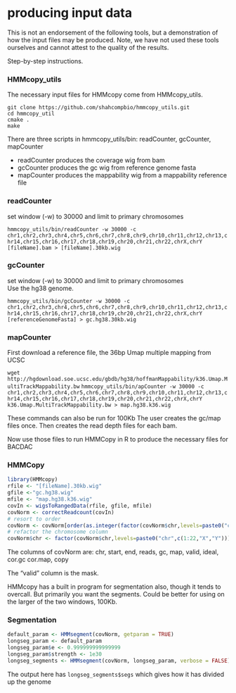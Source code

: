 producing input data
================

This is not an endorsement of the following tools, but a demonstration
of how the input files may be produced. Note, we have not used these
tools ourselves and cannot attest to the quality of the results.

Step-by-step instructions.

### HMMcopy_utils

The necessary input files for HMMcopy come from HMMcopy_utils.

`git clone https://github.com/shahcompbio/hmmcopy_utils.git`  
`cd hmmcopy_util`  
`cmake .`  
`make`

There are three scripts in hmmcopy_utils/bin: readCounter, gcCounter,
mapCounter

- readCounter produces the coverage wig from bam
- gcCounter produces the gc wig from reference genome fasta
- mapCounter produces the mappability wig from a mappability reference
  file

### readCounter

set window (-w) to 30000 and limit to primary chromosomes

`hmmcopy_utils/bin/readCounter -w 30000 -c chr1,chr2,chr3,chr4,chr5,chr6,chr7,chr8,chr9,chr10,chr11,chr12,chr13,chr14,chr15,chr16,chr17,chr18,chr19,chr20,chr21,chr22,chrX,chrY`
`[fileName].bam > [fileName].30kb.wig`

### gcCounter

set window (-w) to 30000 and limit to primary chromosomes  
Use the hg38 genome.

`hmmcopy_utils/bin/gcCounter -w 30000 -c chr1,chr2,chr3,chr4,chr5,chr6,chr7,chr8,chr9,chr10,chr11,chr12,chr13,chr14,chr15,chr16,chr17,chr18,chr19,chr20,chr21,chr22,chrX,chrY`
`[referenceGenomeFasta] > gc.hg38.30kb.wig`

### mapCounter

First download a reference file, the 36bp Umap multiple mapping from
UCSC

`wget http://hgdownload.soe.ucsc.edu/gbdb/hg38/hoffmanMappability/k36.Umap.MultiTrackMappability.bw`
`hmmcopy_utils/bin/apCounter -w 30000 -c chr1,chr2,chr3,chr4,chr5,chr6,chr7,chr8,chr9,chr10,chr11,chr12,chr13,chr14,chr15,chr16,chr17,chr18,chr19,chr20,chr21,chr22,chrX,chrY`
`k36.Umap.MultiTrackMappability.bw > map.hg38.k36.wig`

These commands can also be run for 100Kb The user creates the gc/map
files once. Then creates the read depth files for each bam.

Now use those files to run HMMCopy in R to produce the necessary files
for BACDAC

### HMMCopy

``` r
library(HMMcopy)
rfile <- "[fileName].30kb.wig"
gfile <-"gc.hg38.wig"
mfile <- "map.hg38.k36.wig"
covIn <- wigsToRangedData(rfile, gfile, mfile)
covNorm <- correctReadcount(covIn)
# resort to order
covNorm <- covNorm[order(as.integer(factor(covNorm$chr,levels=paste0("chr",c(1:22,"X","Y"))))),]
# refactor the chromosome column
covNorm$chr <- factor(covNorm$chr,levels=paste0("chr",c(1:22,"X","Y")))
```

The columns of covNorm are: chr, start, end, reads, gc, map, valid,
ideal, cor.gc cor.map, copy

The “valid” column is the mask.

HMMcopy has a built in program for segmentation also, though it tends to
overcall. But primarily you want the segments. Could be better for using
on the larger of the two windows, 100Kb.

### Segmentation

``` r
default_param <- HMMsegment(covNorm, getparam = TRUE)
longseg_param <- default_param
longseg_param$e <- 0.999999999999999
longseg_param$strength <- 1e30
longseg_segments <- HMMsegment(covNorm, longseg_param, verbose = FALSE)
```

The output here has `longseg_segments$segs` which gives how it has
divided up the genome
